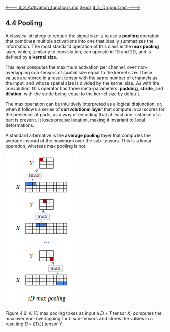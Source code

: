 [<---   4_3_Activation_functions.md](4_3_Activation_functions.md)         [Зміст](README.md)          [4_5_Dropout.md    --->](4_5_Dropout.md) 

## 4.4    Pooling

A classical strategy to reduce the signal size is to use a **pooling** operation that combines multiple activations into one that ideally summarizes the information. The most standard operation of this class is the **max pooling** layer, which, similarly to convolution, can operate in 1D and 2D, and is defined by a **kernel size**. 

This layer computes the maximum activation per channel, over non-overlapping sub-tensors of spatial size equal to the kernel size. These values are stored in a result tensor with the same number of channels as the input, and whose spatial size is divided by the kernel size. As with the convolution, this operator has three meta-parameters: **padding**, **stride**, and **dilation**, with the stride being equal to the kernel size by default.

The max operation can be intuitively interpreted as a logical disjunction, or, when it follows a series of **convolutional layer** that compute local scores for the presence of parts, as a way of encoding that at least one instance of a part is present. It loses precise location, making it invariant to local deformations.

A standard alternative is the **average pooling** layer that computes the average instead of the maximum over the sub-tensors. This is a linear operation, whereas max pooling is not.

![image-20230618153033547](media1/image-20230618153033547.png)

Figure 4.6: A 1D max pooling takes as input a $D×T$ tensor $X$, computes the max over non-overlapping $1×L$ sub-tensors and stores the values in a resulting $D×(T/L)$ tensor $Y$ .
